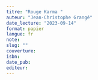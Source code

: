 ```yaml
---
titre: "Rouge Karma "
auteur: "Jean-Christophe Grangé"
date_lecture: "2023-09-14"
format: papier
langue: fr
note:
slug: ""
couverture: 
isbn: 
date_pub: 
editeur: 
---
```

